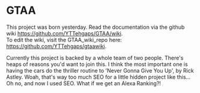 # GTAA
This project was born yesterday. Read the documentation via the github wiki https://github.com/YTTehgaps/GTAA/wiki.  
To edit the wiki, visit the GTAA_wiki_repo here: https://github.com/YTTehgaps/gtaawiki.  

Currently this project is backed by a whole team of two people. There's heaps of reasons you'd want to join this. I think the most important one is having the cars do the thriller routine to 'Never Gonna Give You Up', by Rick Astley.
Woah, that's way too much SEO for a little hidden project like this... Oh no, and now I used SEO. What if we get an Alexa Ranking?!
